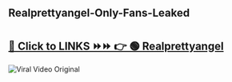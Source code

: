 
 ## Realprettyangel-Only-Fans-Leaked

# <h2><a href="https://clipsfans.com/Realprettyangel&ref=git">🔗 Click to LINKS ⏩⏩ 👉 🟢 Realprettyangel </a></h2>

<a href="https://clipsfans.com/Realprettyangel&ref=git" rel="nofollow" data-target="animated-image.originalLink"><img src="https://i.ibb.co.com/xMMVF88/686577567.gif" alt="Viral Video Original" style="max-width: 100%; display: inline-block;" data-target="animated-image.originalImage"></a>
